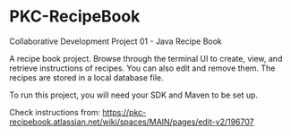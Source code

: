 # PKC-RecipeBook
Collaborative Development Project 01 - Java Recipe Book

A recipe book project. Browse through the terminal UI to create, view, and retrieve instructions of recipes. You can also edit and remove them. The recipes are stored in a local database file.

To run this project, you will need your SDK and Maven to be set up.

Check instructions from:
https://pkc-recipebook.atlassian.net/wiki/spaces/MAIN/pages/edit-v2/196707